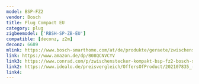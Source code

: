 ```yaml
---
model: BSP-FZ2
vendor: Bosch
title: Plug Compact EU 
category: plug
zigbeemodel: ['RBSH-SP-ZB-EU']
compatible: [deconz, z2m]
deconz: 6689
mlink: https://www.bosch-smarthome.com/at/de/produkte/geraete/zwischenstecker-kompakt/
link: https://www.amazon.de/dp/B08QCNVCYV
link3: https://www.conrad.com/p/zwischenstecker-kompakt-bsp-fz2-bosch-smart-home-in-line-socket-2490147
link2: https://www.idealo.de/preisvergleich/OffersOfProduct/202107835_-smart-home-bsp-fz2-bosch.html
link4: 
---
```

